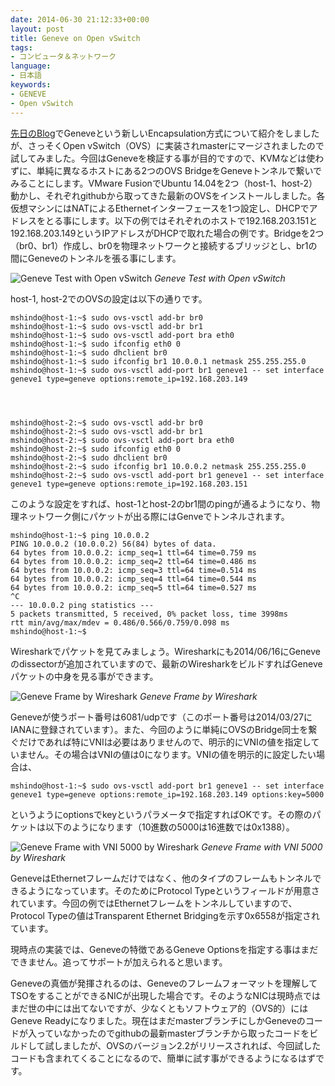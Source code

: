 ```yaml
---
date: 2014-06-30 21:12:33+00:00
layout: post
title: Geneve on Open vSwitch
tags:
- コンピュータ＆ネットワーク
language:
- 日本語
keywords:
- GENEVE
- Open vSwitch
---
```


[先日のBlog](https://blog.shin.do/2014/05/geneve-encapsulation/)でGeneveという新しいEncapsulation方式について紹介をしましたが、さっそくOpen vSwitch（OVS）に実装されmasterにマージされましたので試してみました。今回はGeneveを検証する事が目的ですので、KVMなどは使わずに、単純に異なるホストにある2つのOVS BridgeをGeneveトンネルで繋いでみることにします。VMware FusionでUbuntu 14.04を2つ（host-1、host-2）動かし、それぞれgithubから取ってきた最新のOVSをインストールしました。各仮想マシンにはNATによるEthernetインターフェースを1つ設定し、DHCPでアドレスをとる事にします。以下の例ではそれぞれのホストで192.168.203.151と192.168.203.149というIPアドレスがDHCPで取れた場合の例です。Bridgeを2つ（br0、br1）作成し、br0を物理ネットワークと接続するブリッジとし、br1の間にGeneveのトンネルを張る事にします。

![Geneve Test with Open vSwitch]({{site.baseurl}}/images/geneve-test.svg)
*Geneve Test with Open vSwitch*

host-1, host-2でのOVSの設定は以下の通りです。
    

    mshindo@host-1:~$ sudo ovs-vsctl add-br br0
    mshindo@host-1:~$ sudo ovs-vsctl add-br br1
    mshindo@host-1:~$ sudo ovs-vsctl add-port bra eth0
    mshindo@host-1:~$ sudo ifconfig eth0 0
    mshindo@host-1:~$ sudo dhclient br0
    mshindo@host-1:~$ sudo ifconfig br1 10.0.0.1 netmask 255.255.255.0
    mshindo@host-1:~$ sudo ovs-vsctl add-port br1 geneve1 -- set interface geneve1 type=geneve options:remote_ip=192.168.203.149



    
    mshindo@host-2:~$ sudo ovs-vsctl add-br br0
    mshindo@host-2:~$ sudo ovs-vsctl add-br br1
    mshindo@host-2:~$ sudo ovs-vsctl add-port bra eth0
    mshindo@host-2:~$ sudo ifconfig eth0 0
    mshindo@host-2:~$ sudo dhclient br0
    mshindo@host-2:~$ sudo ifconfig br1 10.0.0.2 netmask 255.255.255.0
    mshindo@host-2:~$ sudo ovs-vsctl add-port br1 geneve1 -- set interface geneve1 type=geneve options:remote_ip=192.168.203.151


このような設定をすれば、host-1とhost-2のbr1間のpingが通るようになり、物理ネットワーク側にパケットが出る際にはGenveでトンネルされます。

    
    mshindo@host-1:~$ ping 10.0.0.2
    PING 10.0.0.2 (10.0.0.2) 56(84) bytes of data.
    64 bytes from 10.0.0.2: icmp_seq=1 ttl=64 time=0.759 ms
    64 bytes from 10.0.0.2: icmp_seq=2 ttl=64 time=0.486 ms
    64 bytes from 10.0.0.2: icmp_seq=3 ttl=64 time=0.514 ms
    64 bytes from 10.0.0.2: icmp_seq=4 ttl=64 time=0.544 ms
    64 bytes from 10.0.0.2: icmp_seq=5 ttl=64 time=0.527 ms
    ^C
    --- 10.0.0.2 ping statistics ---
    5 packets transmitted, 5 received, 0% packet loss, time 3998ms
    rtt min/avg/max/mdev = 0.486/0.566/0.759/0.098 ms
    mshindo@host-1:~$


Wiresharkでパケットを見てみましょう。Wiresharkにも2014/06/16にGeneveのdissectorが追加されていますので、最新のWiresharkをビルドすればGeneveパケットの中身を見る事ができます。

![Geneve Frame by Wireshark]({{site.baseurl}}/images/geneve.png)
*Geneve Frame by Wireshark*

Geneveが使うポート番号は6081/udpです（このポート番号は2014/03/27にIANAに登録されています）。また、今回のように単純にOVSのBridge同士を繋ぐだけであれば特にVNIは必要はありませんので、明示的にVNIの値を指定していません。その場合はVNIの値は0になります。VNIの値を明示的に設定したい場合は、

    
    mshindo@host-1:~$ sudo ovs-vsctl add-port br1 geneve1 -- set interface geneve1 type=geneve options:remote_ip=192.168.203.149 options:key=5000


というようにoptionsでkeyというパラメータで指定すればOKです。その際のパケットは以下のようになります（10進数の5000は16進数では0x1388）。

![Geneve Frame with VNI 5000 by Wireshark]({{site.baseurl}}/images/geneve-vni5000.png)
*Geneve Frame with VNI 5000 by Wireshark*

GeneveはEthernetフレームだけではなく、他のタイプのフレームもトンネルできるようになっています。そのためにProtocol Typeというフィールドが用意されています。今回の例ではEthernetフレームをトンネルしていますので、Protocol Typeの値はTransparent Ethernet Bridgingを示す0x6558が指定されています。

現時点の実装では、Geneveの特徴であるGeneve Optionsを指定する事はまだできません。追ってサポートが加えられると思います。

Geneveの真価が発揮されるのは、Geneveのフレームフォーマットを理解してTSOをすることができるNICが出現した場合です。そのようなNICは現時点ではまだ世の中には出てないですが、少なくともソフトウェア的（OVS的）にはGeneve Readyになりました。現在はまだmasterブランチにしかGeneveのコードが入っていなかったのでgithubの最新masterブランチから取ったコードをビルドして試しましたが、OVSのバージョン2.2がリリースされれば、今回試したコードも含まれてくることになるので、簡単に試す事ができるようになるはずです。
